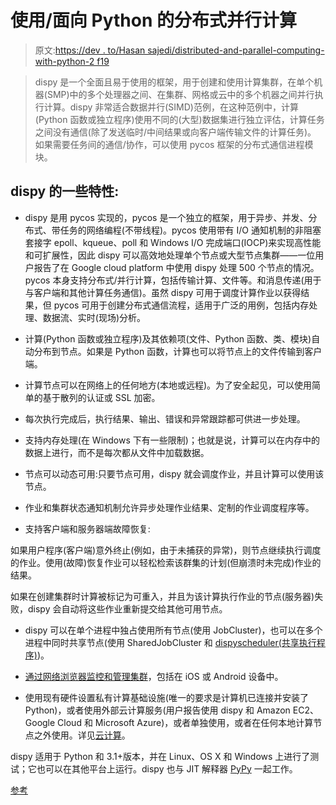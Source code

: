 # 使用/面向 Python 的分布式并行计算

> 原文:[https://dev . to/Hasan sajedi/distributed-and-parallel-computing-with-python-2 f19](https://dev.to/hasansajedi/distributed-and-parallel-computing-withfor-python-2f19)

> dispy 是一个全面且易于使用的框架，用于创建和使用计算集群，在单个机器(SMP)中的多个处理器之间、在集群、网格或云中的多个机器之间并行执行计算。dispy 非常适合数据并行(SIMD)范例，在这种范例中，计算(Python 函数或独立程序)使用不同的(大型)数据集进行独立评估，计算任务之间没有通信(除了发送临时/中间结果或向客户端传输文件的计算任务)。
> 如果需要任务间的通信/协作，可以使用 pycos 框架的分布式通信进程模块。

## dispy 的一些特性:

*   dispy 是用 pycos 实现的，pycos 是一个独立的框架，用于异步、并发、分布式、带任务的网络编程(不带线程)。pycos 使用带有 I/O 通知机制的非阻塞套接字 epoll、kqueue、poll 和 Windows I/O 完成端口(IOCP)来实现高性能和可扩展性，因此 dispy 可以高效地处理单个节点或大型节点集群——一位用户报告了在 Google cloud platform 中使用 dispy 处理 500 个节点的情况。pycos 本身支持分布式/并行计算，包括传输计算、文件等。和消息传递(用于与客户端和其他计算任务通信)。虽然 dispy 可用于调度计算作业以获得结果，但 pycos 可用于创建分布式通信流程，适用于广泛的用例，包括内存处理、数据流、实时(现场)分析。

*   计算(Python 函数或独立程序)及其依赖项(文件、Python 函数、类、模块)自动分布到节点。如果是 Python 函数，计算也可以将节点上的文件传输到客户端。

*   计算节点可以在网络上的任何地方(本地或远程)。为了安全起见，可以使用简单的基于散列的认证或 SSL 加密。

*   每次执行完成后，执行结果、输出、错误和异常跟踪都可供进一步处理。

*   支持内存处理(在 Windows 下有一些限制)；也就是说，计算可以在内存中的数据上进行，而不是每次都从文件中加载数据。

*   节点可以动态可用:只要节点可用，dispy 就会调度作业，并且计算可以使用该节点。

*   作业和集群状态通知机制允许异步处理作业结果、定制的作业调度程序等。

*   支持客户端和服务器端故障恢复:

如果用户程序(客户端)意外终止(例如，由于未捕获的异常)，则节点继续执行调度的作业。使用(故障)恢复作业可以轻松检索该群集的计划(但崩溃时未完成)作业的结果。

如果在创建集群时计算被标记为可重入，并且为该计算执行作业的节点(服务器)失败，dispy 会自动将这些作业重新提交给其他可用节点。

*   dispy 可以在单个进程中独占使用所有节点(使用 JobCluster)，也可以在多个进程中同时共享节点(使用 SharedJobCluster 和 [dispyscheduler(共享执行程序)](http://dispy.sourceforge.net/dispyscheduler.html))。

*   [通过网络浏览器监控和管理集群](http://dispy.sourceforge.net/httpd.html)，包括在 iOS 或 Android 设备中。

*   使用现有硬件设置私有计算基础设施(唯一的要求是计算机已连接并安装了 Python)，或者使用外部云计算服务(用户报告使用 dispy 和 Amazon EC2、Google Cloud 和 Microsoft Azure)，或者单独使用，或者在任何本地计算节点之外使用。详见[云计算](http://dispy.sourceforge.net/dispy.html#cloud)。

dispy 适用于 Python 和 3.1+版本，并在 Linux、OS X 和 Windows 上进行了测试；它也可以在其他平台上运行。dispy 也与 JIT 解释器 [PyPy](http://pypy.org/) 一起工作。

[参考](http://dispy.sourceforge.net/)